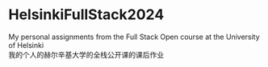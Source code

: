 # HelsinkiFullStack2024
My personal assignments from the Full Stack Open course at the University of Helsinki     
我的个人的赫尔辛基大学的全栈公开课的课后作业